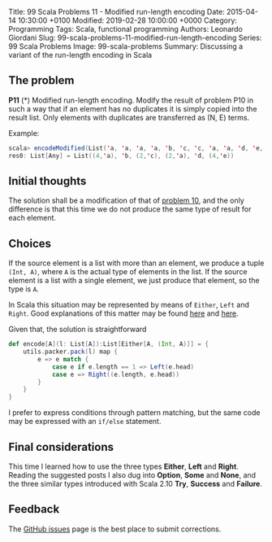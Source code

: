 Title: 99 Scala Problems 11 - Modified run-length encoding
Date: 2015-04-14 10:30:00 +0100
Modified: 2019-02-28 10:00:00 +0000
Category: Programming
Tags: Scala, functional programming
Authors: Leonardo Giordani
Slug: 99-scala-problems-11-modified-run-length-encoding
Series: 99 Scala Problems
Image: 99-scala-problems
Summary: Discussing a variant of the run-length encoding in Scala

## The problem

**P11** (*) Modified run-length encoding.
Modify the result of problem P10 in such a way that if an element has no duplicates it is simply copied into the result list. Only elements with duplicates are transferred as (N, E) terms.

Example:

``` scala
scala> encodeModified(List('a, 'a, 'a, 'a, 'b, 'c, 'c, 'a, 'a, 'd, 'e, 'e, 'e, 'e))
res0: List[Any] = List((4,'a), 'b, (2,'c), (2,'a), 'd, (4,'e))
```

## Initial thoughts

The solution shall be a modification of that of [problem 10]({filename}99-scala-problems-10-run-length-encoding-of-a-list.markdown), and the only difference is that this time we do not produce the same type of result for each element.

## Choices

If the source element is a list with more than an element, we produce a tuple `(Int, A)`, where `A` is the actual type of elements in the list. If the source element is a list with a single element, we just produce that element, so the type is `A`.

In Scala this situation may be represented by means of `Either`, `Left` and `Right`. Good explanations of this matter may be found [here](http://alvinalexander.com/scala/scala-either-left-right-example-option-some-none-null) and [here](http://danielwestheide.com/blog/2013/01/02/the-neophytes-guide-to-scala-part-7-the-either-type.html).

Given that, the solution is straightforward

``` scala
def encode[A](l: List[A]):List[Either[A, (Int, A)]] = {
    utils.packer.pack(l) map {
        e => e match {
            case e if e.length == 1 => Left(e.head)
            case e => Right((e.length, e.head))
        }
    }
}
```

I prefer to express conditions through pattern matching, but the same code may be expressed with an `if/else` statement.

## Final considerations

This time I learned how to use the three types **Either**, **Left** and **Right**. Reading the suggested posts I also dug into **Option**, **Some** and **None**, and the three similar types introduced with Scala 2.10 **Try**, **Success** and **Failure**.

## Feedback

The [GitHub issues](https://github.com/TheDigitalCatOnline/thedigitalcatonline.github.com/issues) page is the best place to submit corrections.
